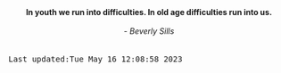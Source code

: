 
<div align="center"><b><span>In youth we run into difficulties. In old age difficulties run into us. </span></b><br><br><i> - Beverly Sills</i></div>
<br><br><kbd>Last updated:Tue May 16 12:08:58 2023</kbd>